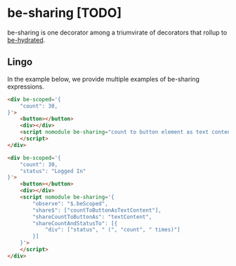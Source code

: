 # be-sharing [TODO]

be-sharing is one decorator among a triumvirate of decorators that rollup to [be-hydrated](https://github.com/bahrus/be-hydrated).

## Lingo

In the example below, we provide multiple examples of be-sharing expressions.

```html
<div be-scoped='{
    "count": 30,
}'>
    <button></button>
    <div></div>
    <script nomodule be-sharing="count to button element as text content">
    </script>
</div>
```

```html
<div be-scoped='{
    "count": 30,
    "status": "Logged In"
}'>
    <button></button>
    <div></div>
    <script nomodule be-sharing='{
        "observe": "$.beScoped",
        "share$": ["countToButtonAsTextContent"],
        "shareCountToButtonAs": "textContent",
        "shareCountAndStatusTo": [{
            "div": ["status", " (", "count", " times)"]
        }]
    }'>
    </script>
</div>
```